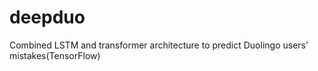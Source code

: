 # deepduo
Combined LSTM and transformer architecture to predict Duolingo users’ mistakes(TensorFlow)
